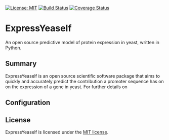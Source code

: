 [![License: MIT](https://img.shields.io/badge/license-MIT-green.svg)](https://opensource.org/licenses/MIT)
[![Build Status](https://travis-ci.com/yeastpro/ExpressYeaself.svg?branch=master)](https://travis-ci.com/yeastpro/ExpressYeaself)
[![Coverage Status](https://coveralls.io/repos/github/yeastpro/ExpressYeaself/badge.svg?branch=master)](https://coveralls.io/github/yeastpro/ExpressYeaself?branch=master)

# ExpressYeaself  
An open source predictive model of protein expression in yeast, written in Python.

## Summary

ExpressYeaself is an open source scientific software package that aims to quickly and accurately predict the contribution a promoter sequence has on on the expression of a gene in yeast. For further details on 

## Configuration


## License

ExpressYeaself is licensed under the [MIT license](https://github.com/yeastpro/ExpressYeaself/blob/master/README.md). 
